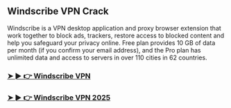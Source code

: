 ## Windscribe VPN Crack

Windscribe is a VPN desktop application and proxy browser extension that work together to block ads, trackers, restore access to blocked content and help you safeguard your privacy online. Free plan provides 10 GB of data per month (if you confirm your email address), and the Pro plan has unlimited data and access to servers in over 110 cities in 62 countries.

### [➤ ► 👉 Windscribe VPN](https://tinyurl.com/9rdtyvz2)

### [➤ ► 👉 Windscribe VPN 2025](https://tinyurl.com/9rdtyvz2)

